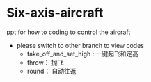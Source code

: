 # Six-axis-aircraft
ppt for how to coding to control the aircraft

+ please switch to other branch to view codes
  - take_off_and_set_high : 一键起飞和定高
  - throw： 抛飞 </br>
  - round： 自动往返

